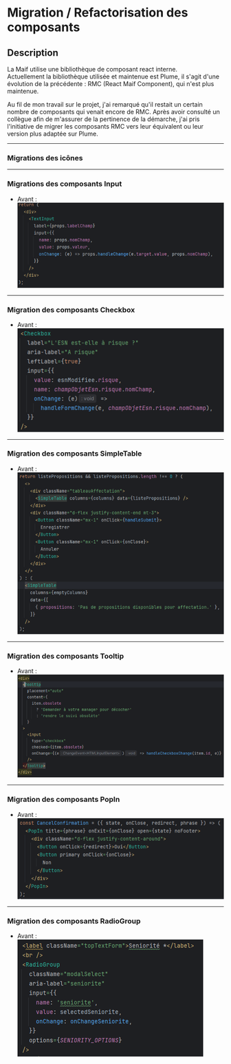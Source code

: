 
# Migration / Refactorisation des composants

## Description

La Maif utilise une bibliothèque de composant react interne.  
Actuellement la bibliothèque utilisée et maintenue est Plume, il s'agit d'une évolution de la précédente : RMC (React Maif Component), qui n'est plus maintenue.


Au fil de mon travail sur le projet, j'ai remarqué qu'il restait un certain nombre de composants qui venait encore de RMC.
Après avoir consulté un collègue afin de m'assurer de la pertinence de la démarche, j'ai pris l'initiative de migrer les composants RMC vers leur équivalent ou leur version plus adaptée sur Plume.

--- 

### Migrations des icônes

---

### Migrations des composants Input

- Avant :  
![TextInput avant migration](img/refacto/rmc/TextInput.png)

---

### Migration des composants Checkbox

- Avant :  
![Checkbox avant migration](img/refacto/rmc/Checkbox.png)

---

### Migration des composants SimpleTable

- Avant :  
![SimpleTable avant migration](img/refacto/rmc/SimpleTable.png)

---

### Migration des  composants Tooltip

- Avant :  
![Tooltip avant migration](img/refacto/rmc/Tooltip.png)

---

### Migration des composants PopIn

- Avant :
![PopIn avant migration](img/refacto/rmc/PopIn.png)

---

### Migration des composants RadioGroup

- Avant :  
![RadioGroup avant migration](img/refacto/rmc/RadioGroup.png)

